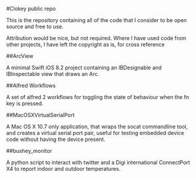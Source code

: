 #Clokey public repo

This is the repository containing all of the code that I consider to be open source and free to use.

Attribution would be nice, but not required. Where I have used code from other projects, I have left the copyright as is, for cross reference

##ArcView

A minimal Swift iOS 8.2 project containing an IBDesignable and IBInspectable view that draws an Arc.

##Alfred Workflows

A set of alfred 2 workflows for toggling the state of behaviour when the fn key is pressed.

##MacOSXVirtualSerialPort

A Mac OS X 10.7 only application, that wraps the socat commandline tool, and creates a virtual serial port pair, useful for testing embedded device code without having the device present.

##bushey_monitor

A python script to interact with twitter and a Digi international ConnectPort X4 to report indoor and outdoor temperatures.
